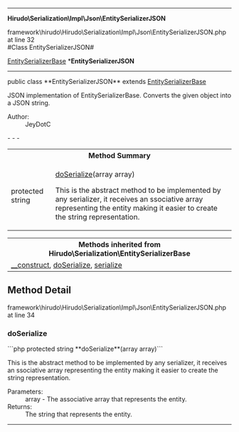 - - -

**Hirudo\Serialization\Impl\Json\EntitySerializerJSON**
<div class="location">framework\hirudo\Hirudo\Serialization\Impl\Json\EntitySerializerJSON.php at line 32</div>
#Class EntitySerializerJSON#

<a href="https://github.com/JeyDotC/Hirudo-docs/blob/master/hirudo/serialization/entityserializerbase.html">EntitySerializerBase</a>
    ***EntitySerializerJSON**


- - -

<p class="signature">public  class **EntitySerializerJSON**
extends <a href="https://github.com/JeyDotC/Hirudo-docs/blob/master/hirudo/serialization/entityserializerbase.html">EntitySerializerBase</a>

</p>

<div class="comment" id="overview_description"><p>JSON implementation of EntitySerializerBase. Converts the given object
into a JSON string.</p></div>

<dl>
<dt>Author:</dt>
<dd>JeyDotC</dd>
</dl>
- - -

<table id="summary_method">
<tr><th colspan="2">Method Summary</th></tr>
<tr>
<td class="type">protected  string</td>
<td class="description"><p class="name"><a href="#doSerialize">doSerialize</a>(array array)</p><p class="description">This is the abstract method to be implemented by any serializer, it receives
an ssociative array representing the entity making it easier to create the
string representation.</p></td>
</tr>
</table>

<table class="inherit">
<tr><th colspan="2">Methods inherited from Hirudo\Serialization\EntitySerializerBase</th></tr>
<tr><td><a href="https://github.com/JeyDotC/Hirudo-docs/blob/master/hirudo/serialization/entityserializerbase.html#__construct()">__construct</a>, <a href="https://github.com/JeyDotC/Hirudo-docs/blob/master/hirudo/serialization/entityserializerbase.html#doSerialize()">doSerialize</a>, <a href="https://github.com/JeyDotC/Hirudo-docs/blob/master/hirudo/serialization/entityserializerbase.html#serialize()">serialize</a></td></tr></table>

<h2 id="detail_method">Method Detail</h2>
<div class="location">framework\hirudo\Hirudo\Serialization\Impl\Json\EntitySerializerJSON.php at line 34</div>
<h3 id="doSerialize()">doSerialize</h3>
```php
protected  string **doSerialize**(array array)```
<div class="details">
<p>This is the abstract method to be implemented by any serializer, it receives
an ssociative array representing the entity making it easier to create the
string representation.</p><dl>
<dt>Parameters:</dt>
<dd>array - The associative array that represents the entity.</dd>
<dt>Returns:</dt>
<dd>The string that represents the entity.</dd>
</dl>
</div>

- - -

